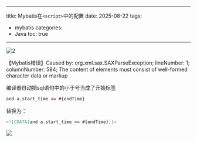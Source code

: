 
---
title: Mybatis在`<script>`中的配置
date: 2025-08-22
tags:
  - mybatis
categories:
  - Java
toc: true
---



<!-- more -->

![2](https://hehunfan-1300293535.cos.ap-shanghai.myqcloud.com/img/2025/20250825161606240.jpg)

【Mybatis错误】Caused by: org.xml.sax.SAXParseException; lineNumber: 1; columnNumber: 584; The content of elements must consist of well-formed character data or markup

编译器自动把sql语句中的小于号当成了开始标签

```xml
and a.start_time <= #{endTime} 
```

替换为：

```xml
<![CDATA[and a.start_time <= #{endTime}]]> 
```

![](https://test-fsservice.oss-cn-shanghai.aliyuncs.com/fs/test/2025/20250825180859574.jpg)